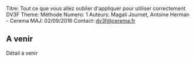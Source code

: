 Titre: Tout ce que vous allez oublier d'appliquer pour utiliser correctement DV3F
Theme: Méthode
Numero: 1
Auteurs: Magali Journet, Antoine Herman - Cerema
MAJ: 02/09/2016
Contact: dv3f@cerema.fr

## A venir

Détail à venir
